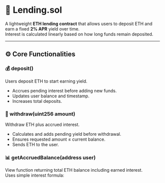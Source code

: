 # 🏦 Lending.sol

A lightweight **ETH lending contract** that allows users to deposit ETH and earn a fixed **2% APR** yield over time.  
Interest is calculated linearly based on how long funds remain deposited.

---

## ⚙️ Core Functionalities

### 💰 deposit()
Users deposit ETH to start earning yield.  
- Accrues pending interest before adding new funds.  
- Updates user balance and timestamp.  
- Increases total deposits.

### 💸 withdraw(uint256 amount)
Withdraw ETH plus accrued interest.  
- Calculates and adds pending yield before withdrawal.  
- Ensures requested amount ≤ current balance.  
- Sends ETH to the user.

### 📊 getAccruedBalance(address user)
View function returning total ETH balance including earned interest.  
Uses simple interest formula:
